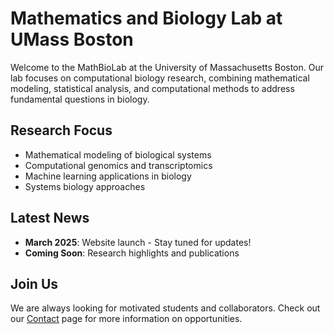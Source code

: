 # Mathematics and Biology Lab at UMass Boston

Welcome to the MathBioLab at the University of Massachusetts Boston. Our lab focuses on computational biology research, combining mathematical modeling, statistical analysis, and computational methods to address fundamental questions in biology.

## Research Focus

- Mathematical modeling of biological systems
- Computational genomics and transcriptomics
- Machine learning applications in biology
- Systems biology approaches

## Latest News

- **March 2025**: Website launch - Stay tuned for updates!
- **Coming Soon**: Research highlights and publications

## Join Us

We are always looking for motivated students and collaborators. Check out our [Contact](contact/index.md) page for more information on opportunities.
